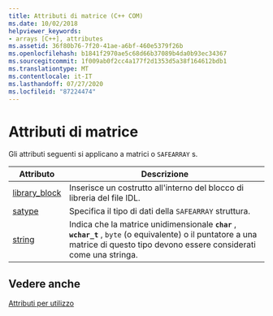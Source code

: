 ```yaml
---
title: Attributi di matrice (C++ COM)
ms.date: 10/02/2018
helpviewer_keywords:
- arrays [C++], attributes
ms.assetid: 36f80b76-7f20-41ae-a6bf-460e5379f26b
ms.openlocfilehash: b1841f2970ae5c68d66b37089b4da0b93ec34367
ms.sourcegitcommit: 1f009ab0f2cc4a177f2d1353d5a38f164612bdb1
ms.translationtype: MT
ms.contentlocale: it-IT
ms.lasthandoff: 07/27/2020
ms.locfileid: "87224474"
---
```

# <a name="array-attributes"></a>Attributi di matrice

Gli attributi seguenti si applicano a matrici o `SAFEARRAY` s.

|Attributo|Descrizione|
|---------------|-----------------|
|[library_block](library-block.md)|Inserisce un costrutto all'interno del blocco di libreria del file IDL.|
|[satype](satype.md)|Specifica il tipo di dati della `SAFEARRAY` struttura.|
|[string](string-cpp.md)|Indica che la matrice unidimensionale **`char`** , **`wchar_t`** , `byte` (o equivalente) o il puntatore a una matrice di questo tipo devono essere considerati come una stringa.|

## <a name="see-also"></a>Vedere anche

[Attributi per utilizzo](attributes-by-usage.md)

